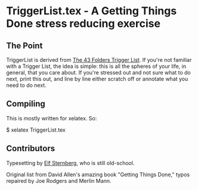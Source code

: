 TriggerList.tex - A Getting Things Done stress reducing exercise
========================================================================


## The Point

TriggerList is derived from [The 43 Folders Trigger
List](http://wiki.43folders.com/index.php/Trigger_List).  If you're
not familiar with a Trigger List, the idea is simple: this is all the
spheres of your life, in general, that you care about.  If you're
stressed out and not sure what to do next, print this out, and line by
line either scratch off or annotate what you need to do next.

## Compiling

This is mostly written for xelatex.  So:

$ xelatex TriggerList.tex

## Contributors

Typesetting by [Elf Sternberg](http://elfsternberg.com), who is still
old-school.

Original list from David Allen's amazing book "Getting Things Done,"
typos repaired by Joe Rodgers and Merlin Mann.
